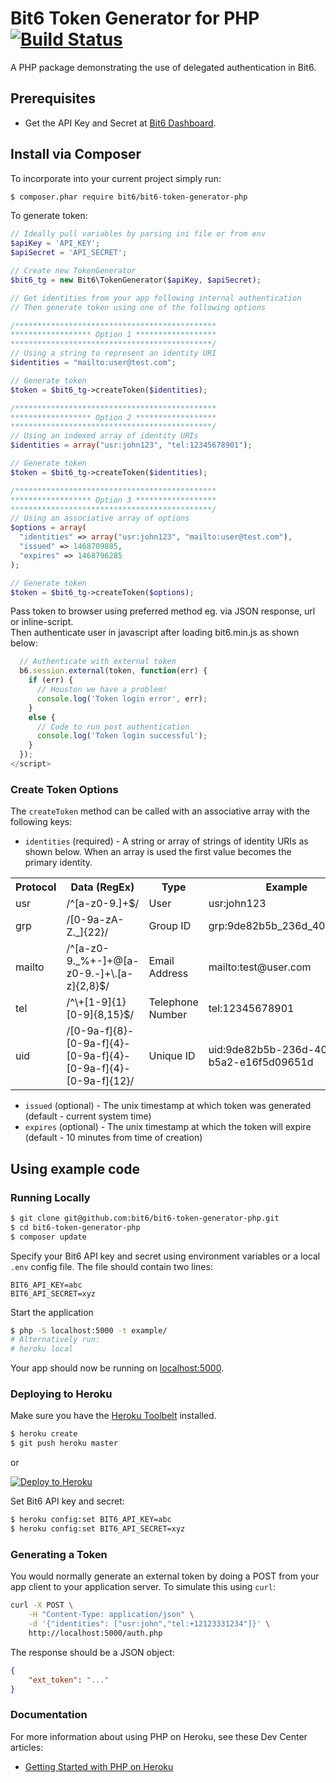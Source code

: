 # Bit6 Token Generator for PHP [![Build Status](https://travis-ci.org/jwelmac/bit6-token-generator-php.svg?branch=master)](https://travis-ci.org/jwelmac/bit6-token-generator-php)

A PHP package demonstrating the use of delegated authentication in Bit6.


## Prerequisites

* Get the API Key and Secret at [Bit6 Dashboard](https://dashboard.bit6.com).

## Install via Composer

To incorporate into your current project simply run:
```sh
$ composer.phar require bit6/bit6-token-generator-php
```

To generate token:
```php
// Ideally pull variables by parsing ini file or from env
$apiKey = 'API_KEY';  
$apiSecret = 'API_SECRET';

// Create new TokenGenerator
$bit6_tg = new Bit6\TokenGenerator($apiKey, $apiSecret);

// Get identities from your app following internal authentication
// Then generate token using one of the following options

/********************************************* 
****************** Option 1 ******************
*********************************************/
// Using a string to represent an identity URI
$identities = "mailto:user@test.com";

// Generate token
$token = $bit6_tg->createToken($identities);

/********************************************* 
****************** Option 2 ******************
*********************************************/
// Using an indexed array of identity URIs
$identities = array("usr:john123", "tel:12345678901");

// Generate token
$token = $bit6_tg->createToken($identities);

/********************************************* 
****************** Option 3 ******************
*********************************************/
// Using an associative array of options
$options = array(
  "identities" => array("usr:john123", "mailto:user@test.com"),
  "issued" => 1468709885,
  "expires" => 1468796285
);

// Generate token
$token = $bit6_tg->createToken($options);
```

Pass token to browser using preferred method eg. via JSON response,  url  or inline-script.<br>
Then authenticate user in javascript after loading bit6.min.js as shown below:
```js
  // Authenticate with external token
  b6.session.external(token, function(err) {
    if (err) {
      // Houston we have a problem!
      console.log('Token login error', err);
    }
    else {
      // Code to run post authentication
      console.log('Token login successful');
    }
  });
</script>
```
### Create Token Options
The `createToken` method can be called with an associative array with the following keys:
* `identities` (required) - A string or array of strings of identity URIs as shown below.
When an array is used the first value becomes the primary identity.

<table>
  <tr>
    <th>Protocol</th>
    <th>Data (RegEx)</th>
    <th>Type</th>
    <th>Example</th>
  </tr>
  <tr>
    <td>usr</td>
    <td>/^[a-z0-9.]+$/</td>
    <td>User</td>
    <td>usr:john123</td>
  </tr>
  <tr>
    <td>grp</td>
    <td>/[0-9a-zA-Z._]{22}/</td>
    <td>Group ID</td>
    <td>grp:9de82b5b_236d_40f6_b5a2</td>
  </tr>
  <tr>
    <td>mailto</td>
    <td>/^[a-z0-9._%+-]+@[a-z0-9.-]+\.[a-z]{2,8}$/</td>
    <td>Email Address</td>
    <td>mailto:test@user.com</td>
  </tr>
  <tr>
    <td>tel</td>
    <td>/^\+[1-9]{1}[0-9]{8,15}$/</td>
    <td>Telephone Number</td>
    <td>tel:12345678901</td>
  </tr>
  <tr>
    <td>uid</td>
    <td>/[0-9a-f]{8}-[0-9a-f]{4}-[0-9a-f]{4}-[0-9a-f]{4}-[0-9a-f]{12}/</td>
    <td>Unique ID</td>
    <td>uid:9de82b5b-236d-40f6-b5a2-e16f5d09651d</td>
  </tr>
</table>

* `issued` (optional) - The unix timestamp at which token was generated (default - current system time)
* `expires` (optional) - The unix timestamp at which the token will expire (default - 10 minutes from time of creation)

## Using example code
### Running Locally

```sh
$ git clone git@github.com:bit6/bit6-token-generator-php.git
$ cd bit6-token-generator-php
$ composer update
```

Specify your Bit6 API key and secret using environment variables or a local `.env` config file. The file should contain two lines:

```
BIT6_API_KEY=abc
BIT6_API_SECRET=xyz
```

Start the application

```sh
$ php -S localhost:5000 -t example/
# Alternatively run:
# heroku local
```

Your app should now be running on [localhost:5000](http://localhost:5000/).


### Deploying to Heroku

Make sure you have the [Heroku Toolbelt](https://toolbelt.heroku.com/) installed.

```sh
$ heroku create
$ git push heroku master
```
or

[![Deploy to Heroku](https://www.herokucdn.com/deploy/button.png)](https://heroku.com/deploy)

Set Bit6 API key and secret:

```sh
$ heroku config:set BIT6_API_KEY=abc
$ heroku config:set BIT6_API_SECRET=xyz
```


### Generating a Token

You would normally generate an external token by doing a POST from your app client to your application server. To simulate this using `curl`:

```sh
curl -X POST \
    -H "Content-Type: application/json" \
    -d '{"identities": ["usr:john","tel:+12123331234"]}' \
    http://localhost:5000/auth.php
```

The response should be a JSON object:

```json
{
    "ext_token": "..."
}
```


### Documentation

For more information about using PHP on Heroku, see these Dev Center articles:

- [Getting Started with PHP on Heroku](https://devcenter.heroku.com/articles/getting-started-with-php)

